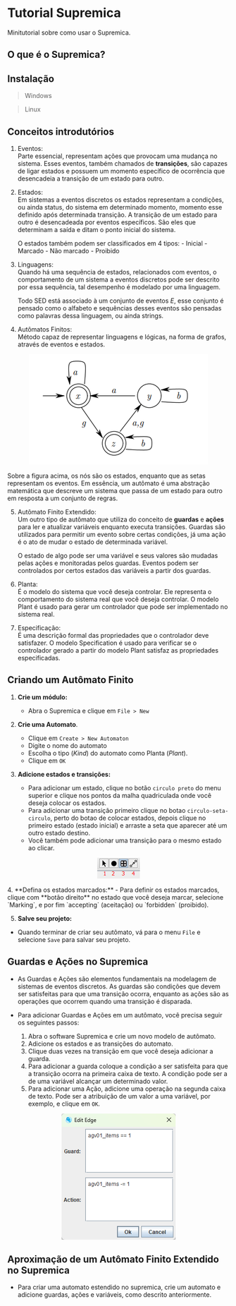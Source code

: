 # Tutorial Supremica
Minitutorial sobre como usar o Supremica.

## O que é o Supremica?

## Instalação

> Windows
>

> Linux
> 

## Conceitos introdutórios

1. Eventos:\
    Parte essencial, representam ações que provocam uma mudança no sistema. Esses eventos, também chamados de __transições__, são capazes de ligar estados e possuem um momento específico de ocorrência que desencadeia a transição de um estado para outro. 
2. Estados:\
    Em sistemas a eventos discretos os estados representam a condições, ou ainda status, do sistema em determinado momento, momento esse definido após determinada transição. A transição de um estado para outro é desencadeada por eventos específicos. São eles que determinam a saída e ditam o ponto inicial do sistema.
    
    O estados também podem ser classificados em 4 tipos:
       - Inicial
       - Marcado
       - Não marcado
       - Proibido
3. Linguagens:\
    Quando há uma sequência de estados, relacionados com eventos, o comportamento de um sistema a eventos discretos pode ser descrito por essa sequência, tal desempenho é modelado por uma linguagem.
    
    Todo SED está associado à um conjunto de eventos $E$, esse conjunto é pensado como o alfabeto e sequências desses eventos são pensadas como palavras dessa linguagem, ou ainda strings. 

4. Autômatos Finitos:\
    Método capaz de representar linguagens e lógicas, na forma de grafos, através de eventos e estados.

<p align="center">
  <img src="./imagens/automato.png" alt="Exemplo de um autômato"/>
</p>


  Sobre a figura acima, os nós são os estados, enquanto que as setas representam os eventos. Em essência, um autômato é uma abstração matemática que descreve um sistema que passa de um estado para outro em resposta a um conjunto de regras.

5. Autômato Finito Extendido:\
    Um outro tipo de autômato que utiliza do conceito de __guardas__ e __ações__ para ler e atualizar variáveis enquanto executa transições. Guardas são utilizados para permitir um evento sobre certas condições, já uma ação é o ato de mudar o estado de determinada variável.
    
    O estado de algo pode ser uma variável e seus valores são mudadas pelas ações e monitoradas pelos guardas. Eventos podem ser controlados por certos estados das variáveis a partir dos guardas.

6. Planta:\
   É o modelo do sistema que você deseja controlar. Ele representa o comportamento do sistema real que você deseja controlar. O modelo Plant é usado para gerar um controlador que pode ser implementado no sistema real.
   
7. Especificação:\
   É uma descrição formal das propriedades que o controlador deve satisfazer. O modelo Specification é usado para verificar se o controlador gerado a partir do modelo Plant satisfaz as propriedades especificadas.

## Criando um Autômato Finito

1. **Crie um módulo:**
   - Abra o Supremica e clique em `File > New `

2. **Crie uma Automato**.
   - Clique em `Create > New Automaton`
   - Digite o nome do automato 
   - Escolha o tipo (*Kind*) do automato como Planta (*Plant*).
   - Clique em `OK`

3. **Adicione estados e transições:**
   - Para adicionar um estado, clique no botão `circulo preto` do menu superior e clique nos pontos da malha quadriculada onde você deseja colocar os estados.
   - Para adicionar uma transição primeiro clique no botao `circulo-seta-circulo`, perto do botao de colocar estados, depois clique no primeiro estado (estado inicial) e arraste a seta que aparecer até um outro estado destino.
   - Você também pode adicionar uma transição para o mesmo estado ao clicar.

<p align="center">
  <img src="./imagens/botoes.png" alt="botoes_supremica"/>
</p>
4. **Defina os estados marcados:**
   - Para definir os estados marcados, clique com **botão direito** no estado que você deseja marcar, selecione `Marking`, e por fim `accepting` (aceitação) ou `forbidden` (proibido).

5.  **Salve seu projeto:**
   - Quando terminar de criar seu autômato, vá para o menu `File` e selecione `Save` para salvar seu projeto.

## Guardas e Ações no Supremica

- As Guardas e Ações são elementos fundamentais na modelagem de sistemas de eventos discretos. As guardas são condições que devem ser satisfeitas para que uma transição ocorra, enquanto as ações são as operações que ocorrem quando uma transição é disparada.

- Para adicionar Guardas e Ações em um autômato, você precisa seguir os seguintes passos:
   1. Abra o software Supremica e crie um novo modelo de autômato.
   2. Adicione os estados e as transições do automato.
   3. Clique duas vezes na transição em que você deseja adicionar a guarda.
   4. Para adicionar a guarda coloque a condição a ser satisfeita para que a transição ocorra na primeira caixa de texto. A condição pode ser a de uma variável alcançar um determinado valor.
   5. Para adicionar uma Ação, adicione uma operação na segunda caixa de texto. Pode ser a atribuição de um valor a uma variável, por exemplo, e clique em `OK`.

<p align="center">
  <img src="./imagens/guardas.png" alt="guardas_supremica"/>
</p>

## Aproximação de um Autômato Finito Extendido no Supremica
   - Para criar uma automato estendido no supremica, crie um automato e adicione guardas, ações e variáveis, como descrito anteriormente.